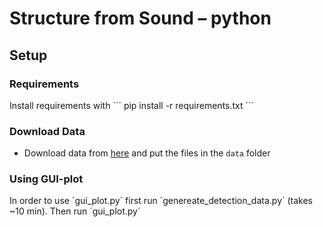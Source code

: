 # Structure from Sound – python

## Setup
### Requirements
Install requirements with 
´´´
pip install -r requirements.txt
´´´

### Download Data
- Download data from [here](https://vision.maths.lth.se/erik_test/) and put the files in the `data` folder


### Using GUI-plot

In order to use ´gui_plot.py´ first run ´genereate_detection_data.py´ (takes ~10 min). Then run ´gui_plot.py´